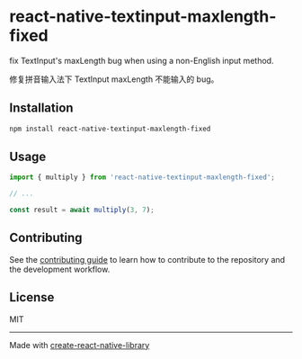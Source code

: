 # react-native-textinput-maxlength-fixed

fix TextInput's maxLength bug when  using a non-English input method.

修复拼音输入法下 TextInput maxLength 不能输入的 bug。

## Installation

```sh
npm install react-native-textinput-maxlength-fixed
```

## Usage

```js
import { multiply } from 'react-native-textinput-maxlength-fixed';

// ...

const result = await multiply(3, 7);
```

## Contributing

See the [contributing guide](CONTRIBUTING.md) to learn how to contribute to the repository and the development workflow.

## License

MIT

---

Made with [create-react-native-library](https://github.com/callstack/react-native-builder-bob)
